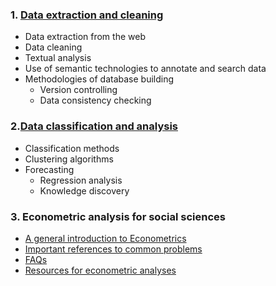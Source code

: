 
### 1. [Data extraction and cleaning](01_Data_extraction_and_cleaning.md)
 * Data extraction from the web
 * Data cleaning
 * Textual analysis
 * Use of semantic technologies to annotate and search data
 * Methodologies of database building
    * Version controlling
    * Data consistency checking

### 2.[Data classification and analysis](02_Data_classification_and_analysis.md)
* Classification methods
* Clustering algorithms
* Forecasting
    * Regression analysis
    * Knowledge discovery

### 3. Econometric analysis for social sciences
* [A general introduction to Econometrics](./01_Main_Tools/03_Econometric_analysis_for_social_sciences/01_A_general_introduction_to_Econometrics.md)
* [Important references to common problems](./01_Main_Tools/03_Econometric_analysis_for_social_sciences/02_Important_references_to_common_problems.md)
* [FAQs](./01_Main_Tools/03_Econometric_analysis_for_social_sciences/03_FAQs.md)
* [Resources for econometric analyses](./01_Main_Tools/03_Econometric_analysis_for_social_sciences/04_Resources_for_econometric_analyses.md)
